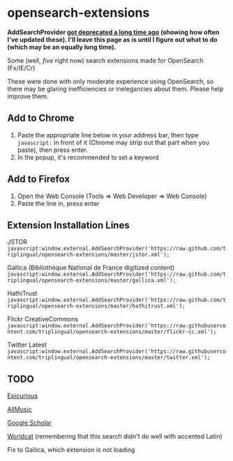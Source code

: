 opensearch-extensions
==========================

**AddSearchProvider [got deprecated a long time ago](https://github.com/whatwg/html/issues/713) (showing how often I've updated these). I'll leave this page as is until I figure out what to do (which may be an equally long time).**


Some (well, _five_ right now) search extensions made for OpenSearch (Fx/IE/Cr)

These were done with only moderate experience using OpenSearch, so there may be glaring inefficiencies or inelegancies about them. Please help improve them.


Add to Chrome
-------------

1. Paste the appropriate line below in your address bar, then type `javascript:` in front of it (Chrome may strip out that part when you paste), then press enter.
1. In the popup, it's recommended to set a keyword


Add to Firefox
--------------

1. Open the Web Console (Tools => Web Developer => Web Console)
1. Paste the line in, press enter


Extension Installation Lines
-------

JSTOR
`javascript:window.external.AddSearchProvider('https://raw.github.com/triplingual/opensearch-extensions/master/jstor.xml');`

Gallica (Bibliothèque National de France digitized content)
`javascript:window.external.AddSearchProvider('https://raw.github.com/triplingual/opensearch-extensions/master/gallica.xml');`

HathiTrust
`javascript:window.external.AddSearchProvider('https://raw.github.com/triplingual/opensearch-extensions/master/hathitrust.xml');`

Flickr CreativeCommons
`javascript:window.external.AddSearchProvider('https://raw.githubusercontent.com/triplingual/opensearch-extensions/master/flickr-cc.xml');`

Twitter Latest
`javascript:window.external.AddSearchProvider('https://raw.githubusercontent.com/triplingual/opensearch-extensions/master/twitter.xml');`

TODO
-------

[Epicurious](https://epicurious.com)

[AllMusic](https://allmusic.com)

[Google Scholar](https://scholar.google.com)

[Worldcat](https://worldcat.org) (remembering that this search didn't do well with accented Latin)

Fix to Gallica, which extension is not loading

